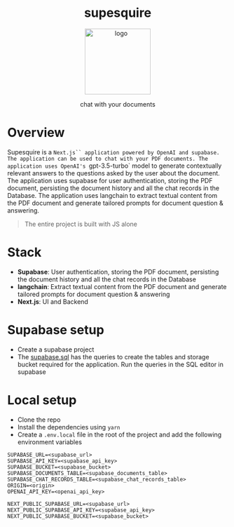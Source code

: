 <h1 align="center">
supesquire
</h1>

<div align="center">
<p align="center">
<img src="https://github.com/neel1996/supesquire/assets/47709856/c88f6f34-0368-4aec-a12a-1aee3e4ff3d2" alt="logo" style="width:150px;text-align:center;" />
</p>
<p align="center">
chat with your documents
</p>
</div>

# Overview

Supesquire is a `Next.js`` application powered by OpenAI and supabase. The application can be used to chat with your PDF documents. The application uses OpenAI's `gpt-3.5-turbo` model to generate contextually relevant answers to the questions asked by the user about the document. The application uses supabase for user authentication, storing the PDF document, persisting the document history and all the chat records in the Database. The application uses langchain to extract textual content from the PDF document and generate tailored prompts for document question & answering.

> The entire project is built with JS alone

# Stack

- **Supabase**: User authentication, storing the PDF document, persisting the document history and all the chat records in the Database
- **langchain**: Extract textual content from the PDF document and generate tailored prompts for document question & answering
- **Next.js**: UI and Backend

# Supabase setup

- Create a supabase project
- The [supabase.sql](supabase.sql) has the queries to create the tables and storage bucket required for the application. Run the queries in the SQL editor in supabase

# Local setup

- Clone the repo
- Install the dependencies using `yarn`
- Create a `.env.local` file in the root of the project and add the following environment variables

```
SUPABASE_URL=<supabase_url>
SUPABASE_API_KEY=<supabase_api_key>
SUPABASE_BUCKET=<supabase_bucket>
SUPABASE_DOCUMENTS_TABLE=<supabase_documents_table>
SUPABASE_CHAT_RECORDS_TABLE=<supabase_chat_records_table>
ORIGIN=<origin>
OPENAI_API_KEY=<openai_api_key>

NEXT_PUBLIC_SUPABASE_URL=<supabase_url>
NEXT_PUBLIC_SUPABASE_API_KEY=<supabase_api_key>
NEXT_PUBLIC_SUPABASE_BUCKET=<supabase_bucket>
```
